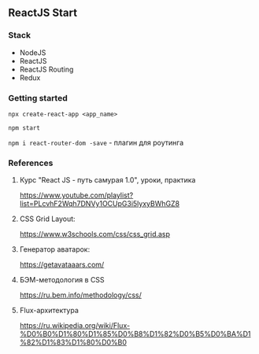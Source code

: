 ## ReactJS Start

### Stack

* NodeJS
* ReactJS
* ReactJS Routing
* Redux

### Getting started

`npx create-react-app <app_name>`

`npm start`

`npm i react-router-dom -save` - плагин для роутинга

### References

1. Курс "React JS - путь самурая 1.0", уроки, практика

   https://www.youtube.com/playlist?list=PLcvhF2Wqh7DNVy1OCUpG3i5lyxyBWhGZ8

2. CSS Grid Layout:

   https://www.w3schools.com/css/css_grid.asp

3. Генератор аватарок:

   https://getavataaars.com/

4. БЭМ-методология в CSS

   https://ru.bem.info/methodology/css/
    
5. Flux-архитектура

   https://ru.wikipedia.org/wiki/Flux-%D0%B0%D1%80%D1%85%D0%B8%D1%82%D0%B5%D0%BA%D1%82%D1%83%D1%80%D0%B0
